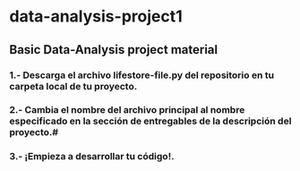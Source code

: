 # data-analysis-project1
## Basic Data-Analysis project material

### 1.- Descarga el archivo lifestore-file.py del repositorio en tu carpeta local de tu proyecto.
### 2.- Cambia el nombre del archivo principal al nombre especificado en la sección de entregables de la descripción del proyecto.#
### 3.- ¡Empieza a desarrollar tu código!.
